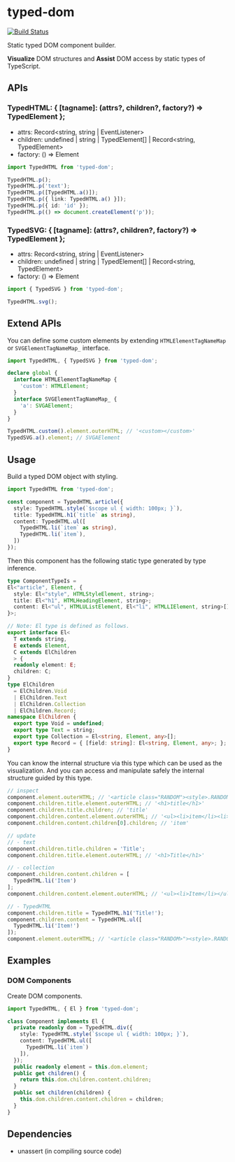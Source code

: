 # typed-dom

[![Build Status](https://travis-ci.org/falsandtru/typed-dom.svg?branch=master)](https://travis-ci.org/falsandtru/typed-dom)

Static typed DOM component builder.

**Visualize** DOM structures and **Assist** DOM access by static types of TypeScript.

## APIs

### TypedHTML: { [tagname]: (attrs?, children?, factory?) => TypedElement };

- attrs: Record<string, string | EventListener>
- children: undefined | string | TypedElement[] | Record<string, TypedElement>
- factory: () => Element

```ts
import TypedHTML from 'typed-dom';

TypedHTML.p();
TypedHTML.p('text');
TypedHTML.p([TypedHTML.a()]);
TypedHTML.p({ link: TypedHTML.a() }]);
TypedHTML.p({ id: 'id' });
TypedHTML.p(() => document.createElement('p'));
```

### TypedSVG: { [tagname]: (attrs?, children?, factory?) => TypedElement };

- attrs: Record<string, string | EventListener>
- children: undefined | string | TypedElement[] | Record<string, TypedElement>
- factory: () => Element

```ts
import { TypedSVG } from 'typed-dom';

TypedHTML.svg();
```

## Extend APIs

You can define some custom elements by extending `HTMLElementTagNameMap` or `SVGElementTagNameMap_` interface.

```ts
import TypedHTML, { TypedSVG } from 'typed-dom';

declare global {
  interface HTMLElementTagNameMap {
    'custom': HTMLElement;
  }
  interface SVGElementTagNameMap_ {
    'a': SVGAElement;
  }
}

TypedHTML.custom().element.outerHTML; // '<custom></custom>'
TypedSVG.a().element; // SVGAElement
```

## Usage

Build a typed DOM object with styling.

```ts
import TypedHTML from 'typed-dom';

const component = TypedHTML.article({
  style: TypedHTML.style(`$scope ul { width: 100px; }`),
  title: TypedHTML.h1(`title` as string),
  content: TypedHTML.ul([
    TypedHTML.li(`item` as string),
    TypedHTML.li(`item`),
  ])
});
```

Then this component has the following static type generated by type inference.

```ts
type ComponentTypeIs =
El<"article", Element, {
  style: El<"style", HTMLStyleElement, string>;
  title: El<"h1", HTMLHeadingElement, string>;
  content: El<"ul", HTMLUListElement, El<"li", HTMLLIElement, string>[]>;
}>;

// Note: El type is defined as follows.
export interface El<
  T extends string,
  E extends Element,
  C extends ElChildren
  > {
  readonly element: E;
  children: C;
}
type ElChildren
  = ElChildren.Void
  | ElChildren.Text
  | ElChildren.Collection
  | ElChildren.Record;
namespace ElChildren {
  export type Void = undefined;
  export type Text = string;
  export type Collection = El<string, Element, any>[];
  export type Record = { [field: string]: El<string, Element, any>; };
}
```

You can know the internal structure via this type which can be used as the visualization.
And you can access and manipulate safely the internal structure guided by this type.

```ts
// inspect
component.element.outerHTML; // '<article class="RANDOM"><style>.RANDOM ul { width: 100px; }</style><h1>title</h1><ul><li>item</li><li>item</li></ul></article>'
component.children.title.element.outerHTML; // '<h1>title</h1>'
component.children.title.children; // 'title'
component.children.content.element.outerHTML; // '<ul><li>item</li><li>item</li></ul>'
component.children.content.children[0].children; // 'item'

// update
// - text
component.children.title.children = 'Title';
component.children.title.element.outerHTML; // '<h1>Title</h1>'

// - collection
component.children.content.children = [
  TypedHTML.li('Item')
];
component.children.content.element.outerHTML; // '<ul><li>Item</li></ul>'

// - TypedHTML
component.children.title = TypedHTML.h1('Title!');
component.children.content = TypedHTML.ul([
  TypedHTML.li('Item!')
]);
component.element.outerHTML; // '<article class="RANDOM>"><style>.RANDOM ul { width: 100px; }</style><h1>Title!</h1><ul><li>Item!</li></ul></article>'
```

## Examples

### DOM Components

Create DOM components.

```ts
import TypedHTML, { El } from 'typed-dom';

class Component implements El {
  private readonly dom = TypedHTML.div({
    style: TypedHTML.style(`$scope ul { width: 100px; }`),
    content: TypedHTML.ul([
      TypedHTML.li(`item`)
    ]),
  });
  public readonly element = this.dom.element;
  public get children() {
    return this.dom.children.content.children;
  }
  public set children(children) {
    this.dom.children.content.children = children;
  }
}
```

## Dependencies

- unassert (in compiling source code)
